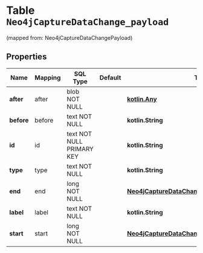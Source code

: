 
# Table `Neo4jCaptureDataChange_payload`
(mapped from: Neo4jCaptureDataChangePayload)

## Properties
Name | Mapping | SQL Type | Default | Type | Description | Notes
---- | ------- | -------- | ------- | ---- | ----------- | -----
**after** | after | blob NOT NULL |  | [**kotlin.Any**](.md) |  | 
**before** | before | text NOT NULL |  | **kotlin.String** |  | 
**id** | id | text NOT NULL PRIMARY KEY |  | **kotlin.String** |  | 
**type** | type | text NOT NULL |  | **kotlin.String** |  | 
**end** | end | long NOT NULL |  | [**Neo4jCaptureDataChangeRelationshipPayloadEnd**](Neo4jCaptureDataChangeRelationshipPayloadEnd.md) |  |  [foreignkey]
**label** | label | text NOT NULL |  | **kotlin.String** |  | 
**start** | start | long NOT NULL |  | [**Neo4jCaptureDataChangeRelationshipPayloadEnd**](Neo4jCaptureDataChangeRelationshipPayloadEnd.md) |  |  [foreignkey]









